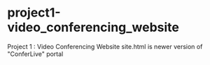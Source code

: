 # project1-video_conferencing_website
Project 1 : Video Conferencing Website
site.html is newer version of "ConferLive" portal
